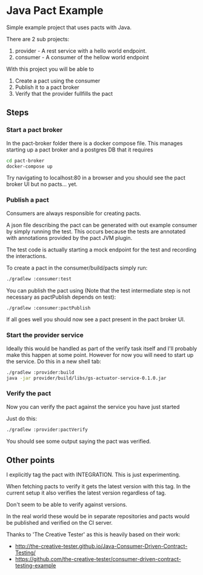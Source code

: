 # Java Pact Example

Simple example project that uses pacts with Java.

There are 2 sub projects:
1. provider - A rest service with a hello world endpoint.
2. consumer - A consumer of the hellow world endpoint

With this project you will be able to
1. Create a pact using the consumer
2. Publish it to a pact broker
3. Verify that the provider fullfills the pact


## Steps

### Start a pact broker

In the pact-broker folder there is a docker compose file. 
This manages starting up a pact broker and a postgres DB that it requires

```sh
cd pact-broker
docker-compose up
```

Try navigating to localhost:80 in a browser and you should see the pact broker UI but no pacts... yet.

### Publish a pact

Consumers are always responsible for creating pacts.

A json file describing the pact can be generated with out example consumer by simply running the test.
This occurs because the tests are annotated with annotations provided by the pact JVM plugin.

The test code is actually starting a mock endpoint for the test and recording the interactions.

To create a pact in the consumer/build/pacts simply run:

```sh
./gradlew :consumer:test
```

You can publish the pact using (Note that the test intermediate step is not necessary as pactPublish depends on test):

```sh
./gradlew :consumer:pactPublish
```

If all goes well you should now see a pact present in the pact broker UI.

### Start the provider service

Ideally this would be handled as part of the verify task itself and I'll probably make this happen at some point.
However for now you will need to start up the service. Do this in a new shell tab:

```sh
./gradlew :provider:build
java -jar provider/build/libs/gs-actuator-service-0.1.0.jar
```

### Verify the pact

Now you can verify the pact against the service you have just started

Just do this:

```sh
./gradlew :provider:pactVerify
```

You should see some output saying the pact was verified.

## Other points

I explicitly tag the pact with INTEGRATION. This is just experimenting.

When fetching pacts to verify it gets the latest version with this tag. In the current setup it also verifies the latest
version regardless of tag.

Don't seem to be able to verify against versions.

In the real world these would be in separate repositories and pacts would be published and verified on the CI server.

Thanks to 'The Creative Tester' as this is heavily based on their work:
- http://the-creative-tester.github.io/Java-Consumer-Driven-Contract-Testing/
- https://github.com/the-creative-tester/consumer-driven-contract-testing-example